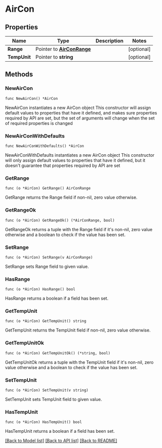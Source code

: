 # AirCon

## Properties

Name | Type | Description | Notes
------------ | ------------- | ------------- | -------------
**Range** | Pointer to [**AirConRange**](AirConRange.md) |  | [optional] 
**TempUnit** | Pointer to **string** |  | [optional] 

## Methods

### NewAirCon

`func NewAirCon() *AirCon`

NewAirCon instantiates a new AirCon object
This constructor will assign default values to properties that have it defined,
and makes sure properties required by API are set, but the set of arguments
will change when the set of required properties is changed

### NewAirConWithDefaults

`func NewAirConWithDefaults() *AirCon`

NewAirConWithDefaults instantiates a new AirCon object
This constructor will only assign default values to properties that have it defined,
but it doesn't guarantee that properties required by API are set

### GetRange

`func (o *AirCon) GetRange() AirConRange`

GetRange returns the Range field if non-nil, zero value otherwise.

### GetRangeOk

`func (o *AirCon) GetRangeOk() (*AirConRange, bool)`

GetRangeOk returns a tuple with the Range field if it's non-nil, zero value otherwise
and a boolean to check if the value has been set.

### SetRange

`func (o *AirCon) SetRange(v AirConRange)`

SetRange sets Range field to given value.

### HasRange

`func (o *AirCon) HasRange() bool`

HasRange returns a boolean if a field has been set.

### GetTempUnit

`func (o *AirCon) GetTempUnit() string`

GetTempUnit returns the TempUnit field if non-nil, zero value otherwise.

### GetTempUnitOk

`func (o *AirCon) GetTempUnitOk() (*string, bool)`

GetTempUnitOk returns a tuple with the TempUnit field if it's non-nil, zero value otherwise
and a boolean to check if the value has been set.

### SetTempUnit

`func (o *AirCon) SetTempUnit(v string)`

SetTempUnit sets TempUnit field to given value.

### HasTempUnit

`func (o *AirCon) HasTempUnit() bool`

HasTempUnit returns a boolean if a field has been set.


[[Back to Model list]](../README.md#documentation-for-models) [[Back to API list]](../README.md#documentation-for-api-endpoints) [[Back to README]](../README.md)


